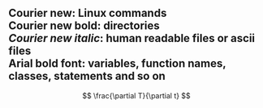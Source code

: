 Courier new: Linux commands  
**Courier new bold**: directories  
*Courier new italic*: human readable files or ascii files  
**Arial bold font**: variables, function names, classes, statements and so on  
---
$$
\frac{\partial T}{\partial t}
$$
